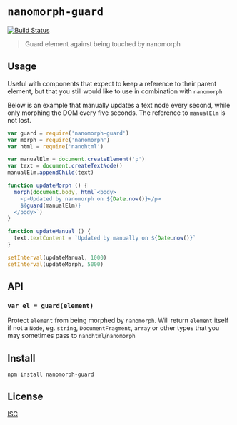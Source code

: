 # `nanomorph-guard`

[![Build Status](https://travis-ci.com/hyperdivision/nanomorph-guard.svg?branch=master)](https://travis-ci.com/hyperdivision/nanomorph-guard)

> Guard element against being touched by nanomorph

## Usage

Useful with components that expect to keep a reference to their parent element,
but that you still would like to use in combination with `nanomorph`

Below is an example that manually updates a text node every second, while
only morphing the DOM every five seconds. The reference to `manualElm` is not
lost.

```js
var guard = require('nanomorph-guard')
var morph = require('nanomorph')
var html = require('nanohtml')

var manualElm = document.createElement('p')
var text = document.createTextNode()
manualElm.appendChild(text)

function updateMorph () {
  morph(document.body, html`<body>
    <p>Updated by nanomorph on ${Date.now()}</p>
    ${guard(manualElm)}
  </body>`)
}

function updateManual () {
  text.textContent = `Updated by manually on ${Date.now()}`
}

setInterval(updateManual, 1000)
setInterval(updateMorph, 5000)
```

## API

### `var el = guard(element)`

Protect `element` from being morphed by `nanomorph`. Will return `element`
itself if not a `Node`, eg. `string`, `DocumentFragment`, `array` or other types
that you may sometimes pass to `nanohtml`/`nanomorph`

## Install

```sh
npm install nanomorph-guard
```

## License

[ISC](LICENSE)

